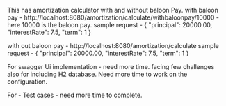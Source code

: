 This has amortization calculator with and without baloon Pay.
with baloon pay - 
http://localhost:8080/amortization/calculate/withbaloonpay/10000  - here 10000 is the baloon pay.
sample request - 
{
    "principal": 20000.00,
    "interestRate": 7.5,
    "term": 1
}

with out baloon pay  - 
http://localhost:8080/amortization/calculate 
sample request - 
{
    "principal": 20000.00,
    "interestRate": 7.5,
    "term": 1
}

For swagger Ui implementation - need more time. facing few challenges also for including H2 database. Need more time to work on the configuration.

For - Test cases - need more time to complete.

